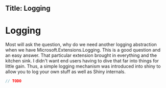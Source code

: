Title: Logging
---

# Logging

Most will ask the question, why do we need another logging abstraction when we have Microsoft.Extensions.Logging.  This is a good question and an easy answer.  That particular extension brought in everything and the kitchen sink.  I didn't want end users having to dive that far into things for little gain.  Thus, a simple logging mechanism was introduced into shiny to allow you to log your own stuff as well as Shiny internals.

```csharp
// TODO
```